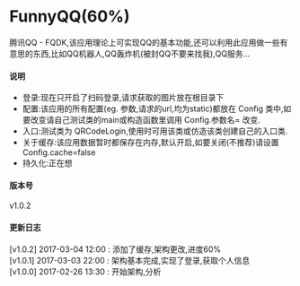 # FunnyQQ(60%)
腾讯QQ - FQDK,该应用理论上可实现QQ的基本功能,还可以利用此应用做一些有意思的东西,比如QQ机器人,QQ轰炸机(被封QQ不要来找我),QQ服务...
#### 说明<br>

* 登录:现在只开启了扫码登录,请求获取的图片放在根目录下<br>
* 配置:该应用的所有配置(eg. 参数,请求的url,均为static)都放在 Config 类中,如要改变请自己测试类的main或构造函数里调用 Config.参数名= 改变.<br>
* 入口:测试类为 QRCodeLogin,使用时可用该类或仿造该类创建自己的入口类.<br>
* 关于缓存:该应用数据暂时都保存在内存,默认开启,如要关闭(不推荐)请设置Config.cache=false<br>
* 持久化:正在想<br>

#### 版本号<br>
v1.0.2<br>

#### 更新日志<br>
[v1.0.2] 2017-03-04 12:00 : 添加了缓存,架构更改,进度60%<br>
[v1.0.1] 2017-03-03 22:00 : 架构基本完成,实现了登录,获取个人信息<br>
[v1.0.0] 2017-02-26 13:30 : 开始架构,分析<br>
